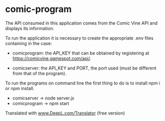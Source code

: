 # comic-program

The API consumed in this application comes from the Comic Vine API and displays its information.

To run the application it is necessary to create the appropriate .env files containing in the case:

* comicprogram: the API_KEY that can be obtained by registering at https://comicvine.gamespot.com/api/.

* comicserver: the API_KEY and PORT, the port used (must be different from that of the program).

To run the programs on command line the first thing to do is to install npm i or npm install.

- comicserver -> node server.js
- comicprogram -> npm start

Translated with www.DeepL.com/Translator (free version)
